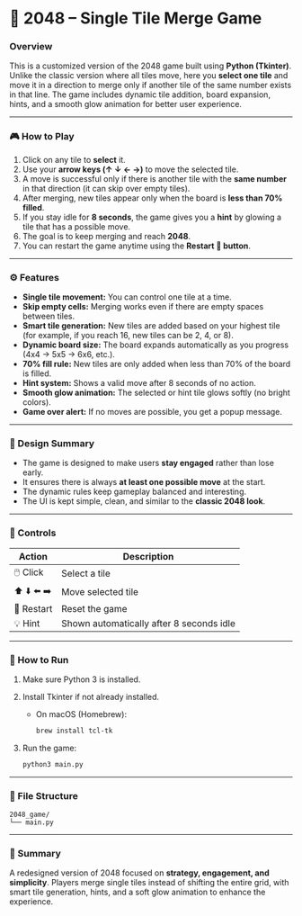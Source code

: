 # 🧩 2048 – Single Tile Merge Game

### Overview

This is a customized version of the 2048 game built using **Python (Tkinter)**.
Unlike the classic version where all tiles move, here you **select one tile** and move it in a direction to merge only if another tile of the same number exists in that line.
The game includes dynamic tile addition, board expansion, hints, and a smooth glow animation for better user experience.

---

### 🎮 How to Play

1. Click on any tile to **select** it.
2. Use your **arrow keys (↑ ↓ ← →)** to move the selected tile.
3. A move is successful only if there is another tile with the **same number** in that direction (it can skip over empty tiles).
4. After merging, new tiles appear only when the board is **less than 70% filled**.
5. If you stay idle for **8 seconds**, the game gives you a **hint** by glowing a tile that has a possible move.
6. The goal is to keep merging and reach **2048**.
7. You can restart the game anytime using the **Restart 🔁 button**.

---

### ⚙️ Features

* **Single tile movement:** You can control one tile at a time.
* **Skip empty cells:** Merging works even if there are empty spaces between tiles.
* **Smart tile generation:** New tiles are added based on your highest tile (for example, if you reach 16, new tiles can be 2, 4, or 8).
* **Dynamic board size:** The board expands automatically as you progress (4x4 → 5x5 → 6x6, etc.).
* **70% fill rule:** New tiles are only added when less than 70% of the board is filled.
* **Hint system:** Shows a valid move after 8 seconds of no action.
* **Smooth glow animation:** The selected or hint tile glows softly (no bright colors).
* **Game over alert:** If no moves are possible, you get a popup message.

---

### 🧠 Design Summary

* The game is designed to make users **stay engaged** rather than lose early.
* It ensures there is always **at least one possible move** at the start.
* The dynamic rules keep gameplay balanced and interesting.
* The UI is kept simple, clean, and similar to the **classic 2048 look**.

---

### 🧩 Controls

| Action      | Description                              |
| ----------- | ---------------------------------------- |
| 🖱️ Click   | Select a tile                            |
| ⬆️ ⬇️ ⬅️ ➡️ | Move selected tile                       |
| 🔁 Restart  | Reset the game                           |
| 💡 Hint     | Shown automatically after 8 seconds idle |

---

### 🧪 How to Run

1. Make sure Python 3 is installed.
2. Install Tkinter if not already installed.

   * On macOS (Homebrew):

     ```bash
     brew install tcl-tk
     ```
3. Run the game:

   ```bash
   python3 main.py
   ```

---

### 📂 File Structure

```
2048_game/
└── main.py
```

---

### 🏁 Summary

A redesigned version of 2048 focused on **strategy, engagement, and simplicity**.
Players merge single tiles instead of shifting the entire grid, with smart tile generation, hints, and a soft glow animation to enhance the experience.
